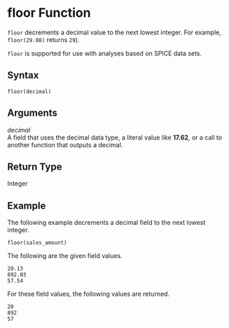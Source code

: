 # floor Function<a name="floor-function"></a>

`floor` decrements a decimal value to the next lowest integer\. For example, `floor(29.08)` returns `29`\)\.

`floor` is supported for use with analyses based on SPICE data sets\.

## Syntax<a name="floor-function-syntax"></a>

```
floor(decimal)
```

## Arguments<a name="floor-function-arguments"></a>

 *decimal*   
A field that uses the decimal data type, a literal value like **17\.62**, or a call to another function that outputs a decimal\.

## Return Type<a name="floor-function-return-type"></a>

Integer

## Example<a name="floor-function-example"></a>

The following example decrements a decimal field to the next lowest integer\.

```
floor(sales_amount)
```

The following are the given field values\.

```
20.13
892.03
57.54
```

For these field values, the following values are returned\.

```
20
892
57
```